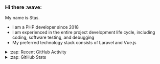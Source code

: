 <h3>Hi there :wave:</h3>

My name is Stas.

- I am a PHP developer since 2018
- I am experienced in the entire project development life cycle, including coding, software testing, and debugging
- My preferred technology stack consists of Laravel and Vue.js

<details>
  <summary>:zap: Recent GitHub Activity</summary>

<!--RECENT_ACTIVITY:start-->
1. ⬆️ Pushed 2 commit(s) to [stasadev/ddev](https://github.com/stasadev/ddev)<br>
2. 🔴 Requested changes in [#5489](https://github.com/ddev/ddev/pull/5489#pullrequestreview-1709850227) in [ddev/ddev](https://github.com/ddev/ddev)<br>
3. 👍 Approved [#5241](https://github.com/ddev/ddev/pull/5241#pullrequestreview-1709807735) in [ddev/ddev](https://github.com/ddev/ddev)<br>
4. ⬆️ Pushed 2 commit(s) to [stasadev/ddev](https://github.com/stasadev/ddev)<br>
5. 👍 Approved [#4805](https://github.com/ddev/ddev/pull/4805#pullrequestreview-1707859778) in [ddev/ddev](https://github.com/ddev/ddev)<br>
6. ⬆️ Pushed 4 commit(s) to [stasadev/ddev](https://github.com/stasadev/ddev)<br>
7. ⬆️ Pushed 1 commit(s) to [stasadev/ddev](https://github.com/stasadev/ddev)<br>
8. ⬆️ Pushed 11 commit(s) to [longwave/ddev](https://github.com/longwave/ddev)<br>
9. ⬆️ Pushed 1 commit(s) to [ddev/ddev-gitpod-launcher](https://github.com/ddev/ddev-gitpod-launcher)<br>
10. 🎉 Merged PR [#5481](https://github.com/ddev/ddev/pull/5481) in [ddev/ddev](https://github.com/ddev/ddev)<br>
<!--RECENT_ACTIVITY:end-->

</details>

<details>
  <summary>:zap: GitHub Stats</summary>

  <picture>
    <source
      srcset="https://github-readme-stats.vercel.app/api?username=stasadev&show_icons=true&count_private=true&include_all_commits=true&hide_border=true&theme=tokyonight"
      media="(prefers-color-scheme: dark)"
    />
    <source
      srcset="https://github-readme-stats.vercel.app/api?username=stasadev&show_icons=true&count_private=true&include_all_commits=true&hide_border=true"
      media="(prefers-color-scheme: light), (prefers-color-scheme: no-preference)"
    />
    <img src="https://github-readme-stats.vercel.app/api?username=stasadev&show_icons=true&count_private=true&include_all_commits=true&hide_border=true" />
  </picture>

</details>
